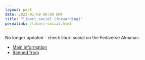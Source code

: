 ```yaml
---
layout: post
date: 2023-01-09 00:00 GMT
title: "libori.social (forwarding)"
permalink: /libori-social.html
---
```


No longer updated - check libori.social on the Fediverse Almanac.

* [Main information](https://www.fediversealmanac.com/api/v1/instances/libori.social)
* [Banned from](https://www.fediversealmanac.com/api/v1/instances/libori.social/banned_from)

